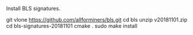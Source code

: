 Install BLS signatures.

git vlone https://github.com/allforminers/bls.git
cd bls
unzip v20181101.zip
cd bls-signatures-20181101
cmake .
sudo make install

